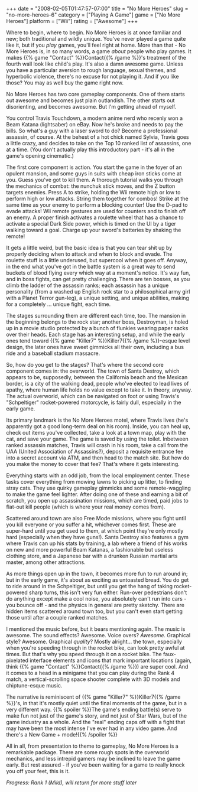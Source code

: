 +++
date = "2008-02-05T01:47:57-07:00"
title = "No More Heroes"
slug = "no-more-heroes-6"
category = ["Playing A Game"]
game = ["No More Heroes"]
platform = ["Wii"]
rating = ["Awesome"]
+++

Where to begin, where to begin.  No More Heroes is at once familiar and new; both traditional and wildly unique.  You've never played a game quite like it, but if you <i>play</i> games, you'll feel right at home.  More than that - No More Heroes is, in so many words, a game <i>about</i> people who play games.  It makes {{% game "Contact" %}}Contact{{% /game %}}'s treatment of the fourth wall look like child's play.  It's also a damn awesome game.  Unless you have a particular aversion to rough language, sexual themes, and hyperbolic violence, there's no excuse for not playing it.  And if you like those?  You may as well buy the game right now.

No More Heroes has two core gameplay components.  One of them starts out awesome and becomes just plain outlandish.  The other starts out disorienting, and becomes awesome.  But I'm getting ahead of myself.

You control Travis Touchdown, a modern anime nerd who recenly won a Beam Katana (lightsaber) on eBay.  Now he's broke and needs to pay the bills.  So what's a guy with a laser sword to do?  Become a professional assassin, of course.  At the behest of a hot chick named Sylvia, Travis goes a little crazy, and decides to take on the Top 10 ranked list of assassins, one at a time.  (You don't actually play this introductory part - it's all in the game's opening cinematic.)

The first core component is action.  You start the game in the foyer of an opulent mansion, and some guys in suits with cheap iron sticks come at you.  Guess you've got to kill them.  A thorough tutorial walks you through the mechanics of combat: the nunchuk stick moves, and the Z button targets enemies.  Press A to strike, holding the Wii remote high or low to perform high or low attacks.  String them together for combos!  Strike at the same time as your enemy to perform a blocking counter!  Use the D-pad to evade attacks!  Wii remote gestures are used for counters and to finish off an enemy.  A proper finish activates a roulette wheel that has a chance to activate a special Dark Side power, which is timed on the UI by a tiger walking toward a goal.  Charge up your sword's batteries by shaking the remote!

It gets a little weird, but the basic idea is that you can tear shit up by properly deciding when to attack and when to block and evade.  The roulette stuff is a little underused, but supercool when it goes off.  Anyway, in the end what you've got in the battle system is a great way to send buckets of blood flying every which way at a moment's notice.  It's way fun, and in boss fights, can get pretty challenging.  There are ten bosses, as you climb the ladder of the assassin ranks; each assassin has a unique personality (from a washed up English rock star to a philosophical army girl with a Planet Terror gun-leg), a unique setting, and unique abilities, making for a completely ... unique fight, each time.

The stages surrounding them are different each time, too.  The mansion in the beginning belongs to the rock star; another boss, Destroyman, is holed up in a movie studio protected by a bunch of flunkies wearing paper sacks over their heads.  Each stage has an interesting setup, and while the early ones tend toward {{% game "Killer7" %}}Killer7{{% /game %}}-esque level design, the later ones have sweet gimmicks all their own, including a bus ride and a baseball stadium massacre.

So, how do you get to the stages?  That's where the second core component comes in: the overworld.  The town of Santa Destroy, which appears to be, supposedly, between the California beach and the Mexican border, is a city of the walking dead, people who've elected to lead lives of apathy, where human life holds no value except to take it.  In theory, anyway.  The actual overworld, which can be navigated on foot or using Travis's "Schpeltiger" rocket-powered motorcycle, is fairly dull, especially in the early game.

Its primary landmark is the No More Heroes motel, where Travis lives (he's apparently got a good long-term deal on his room).  Inside, you can heal up, check out items you've collected, take a look at a town map, play with the cat, and save your game.  The game is saved by using the toilet.  Inbetween ranked assassin matches, Travis will crash in his room, take a call from the UAA (United Association of Assassins?), deposit a requisite entrance fee into a secret account via ATM, and then head to the match site.  But how do you make the money to cover that fee?  That's where it gets interesting.

Everything starts with an odd job, from the local employment center.  These tasks cover everything from mowing lawns to picking up litter, to finding stray cats.  They use quirky gameplay gimmicks and some remote-waggling to make the game feel lighter.  After doing one of these and earning a bit of scratch, you open up assassination missions, which are timed, paid jobs to flat-out kill people (which is where your real money comes from).

Scattered around town are also Free Mode missions, where you fight until you kill everyone or you suffer a hit, whichever comes first.  These are super-hard until you get used to them, at which point they're only mostly hard (especially when they have guns!).  Santa Destroy also features a gym where Travis can up his stats by training, a lab where a friend of his works on new and more powerful Beam Katanas, a fashionable but useless clothing store, and a Japanese bar with a drunken Russian martial arts master, among other attractions.

As more things open up in the town, it becomes more fun to run around in; but in the early game, it's about as exciting as untoasted bread.  You do get to ride around in the Schpeltiger, but until you get the hang of taking rocket-powered sharp turns, this isn't very fun either.  Run-over pedestrians don't do anything except make a cool noise, you absolutely can't run into cars - you bounce off - and the physics in general are pretty sketchy.  There are hidden items scattered around town too, but you can't even start getting those until after a couple ranked matches.

I mentioned the music before, but it bears mentioning again.  The music is awesome.  The sound effects?  Awesome.  Voice overs?  <i>Awesome.</i>  Graphical style?  Awesome.  Graphical <i>quality</i>?  Mostly alright... the town, especially when you're speeding through in the rocket bike, can look pretty awful at times.  But that's why you speed through it on a rocket bike.  The faux-pixelated interface elements and icons that mark important locations (again, think {{% game "Contact" %}}Contact{{% /game %}}) are super cool.  And it comes to a head in a minigame that you can play during the Rank 4 match, a vertical-scrolling space shooter complete with 3D models and chiptune-esque music.

The narrative is reminiscent of {{% game "Killer7" %}}Killer7{{% /game %}}'s, in that it's mostly quiet until the final moments of the game, but in a very different way.  {{% spoiler %}}The game's ending battle(s) serve to make fun not just of the game's story, and not just of Star Wars, but of the game industry as a whole.  And the "real" ending caps off with a fight that may have been the most intense I've ever had in any video game.  And there's a New Game + mode!{{% /spoiler %}}

All in all, from presentation to theme to gameplay, No More Heroes is a remarkable package.  There are some rough spots in the overworld mechanics, and less intrepid gamers may be inclined to leave the game early.  But rest assured - if you've been waiting for a game to really knock you off your feet, this is it.

<i>Progress: Rank 1 (Mild), will return for more stuff later</i>